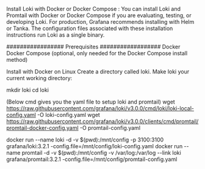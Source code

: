 Install Loki with Docker or Docker Compose : 
You can install Loki and Promtail with Docker or Docker Compose if you are evaluating, testing, or developing Loki. For production, Grafana recommends installing with Helm or Tanka.
The configuration files associated with these installation instructions run Loki as a single binary.

 #################
Prerequisites
##################
Docker
Docker Compose (optional, only needed for the Docker Compose install method)


Install with Docker on Linux
Create a directory called loki. Make loki your current working directory:

mkdir loki
cd loki 

(Below cmd gives you the yaml file to setup loki and promtail)
wget https://raw.githubusercontent.com/grafana/loki/v3.0.0/cmd/loki/loki-local-config.yaml -O loki-config.yaml
wget https://raw.githubusercontent.com/grafana/loki/v3.0.0/clients/cmd/promtail/promtail-docker-config.yaml -O promtail-config.yaml

 docker run --name loki -d -v $(pwd):/mnt/config -p 3100:3100 grafana/loki:3.2.1 -config.file=/mnt/config/loki-config.yaml
docker run --name promtail -d -v $(pwd):/mnt/config -v /var/log:/var/log --link loki grafana/promtail:3.2.1 -config.file=/mnt/config/promtail-config.yaml
